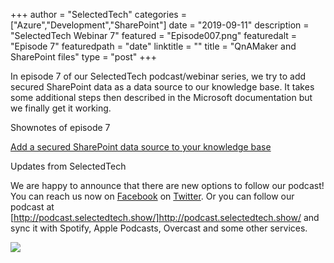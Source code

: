 +++
author = "SelectedTech"
categories = ["Azure","Development","SharePoint"]
date = "2019-09-11"
description = "SelectedTech Webinar 7"
featured = "Episode007.png"
featuredalt = "Episode 7"
featuredpath = "date"
linktitle = ""
title = "QnAMaker and SharePoint files"
type = "post"
+++

In episode 7 of our SelectedTech podcast/webinar series, we try to add secured SharePoint data as a data source to our knowledge base. It takes some additional steps then described in the Microsoft documentation but we finally get it working.

Shownotes of episode 7

[Add a secured SharePoint data source to your knowledge base](https://docs.microsoft.com/en-us/azure/cognitive-services/qnamaker/how-to/add-sharepoint-datasources)

Updates from SelectedTech

We are happy to announce that there are new options to follow our podcast! You can reach us now on [Facebook](https://www.facebook.com/SelectedTechPage/) on [Twitter](https://twitter.com/selectedtech). Or you can follow our podcast at [http://podcast.selectedtech.show/]http://podcast.selectedtech.show/ and sync it with Spotify, Apple Podcasts, Overcast and some other services.

<a data-fancybox href="https://youtu.be/y61itx6lYYg">
    <img class="card-img-top img-fluid" src="https://img.youtube.com/vi/y61itx6lYYg/mqdefault.jpg">
</a>